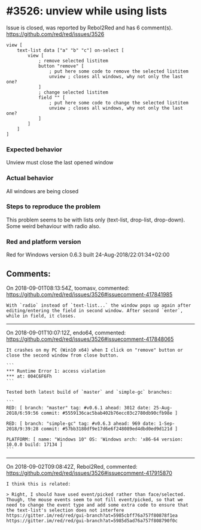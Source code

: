 
#3526: unview while using lists
================================================================================
Issue is closed, was reported by Rebol2Red and has 6 comment(s).
<https://github.com/red/red/issues/3526>

```
view [
	text-list data ["a" "b" "c"] on-select [
		view [ 
			; remove selected listitem
			button "remove" [
				; put here some code to remove the selected listitem
				unview ; closes all windows, why not only the last one?
			]
			; change selected listitem
			field "" [
				; put here some code to change the selected listitem
				unview ; closes all windows, why not only the last one?				
			]
		]
	]
]
```
### Expected behavior
Unview must close the last opened window

### Actual behavior
All windows are being closed

### Steps to reproduce the problem
This problem seems to be with lists only (text-list, drop-list, drop-down). 
Some weird behaviour with radio also.

### Red and platform version
Red for Windows version 0.6.3 built 24-Aug-2018/22:01:34+02:00



Comments:
--------------------------------------------------------------------------------

On 2018-09-01T08:13:54Z, toomasv, commented:
<https://github.com/red/red/issues/3526#issuecomment-417841985>

    With `radio` instead of `text-list...` the window pops up again after editing/entering the field in second window. After second `enter`, while in field, it closes.

--------------------------------------------------------------------------------

On 2018-09-01T10:07:12Z, endo64, commented:
<https://github.com/red/red/issues/3526#issuecomment-417848065>

    It crashes on my PC (Win10 x64) when I click on "remove" button or close the second window from close button.
    
    ```
    *** Runtime Error 1: access violation
    *** at: 004C6F6Fh
    ```
    
    Tested both latest build of `master` and `simple-gc` branches:
    
    ```
    RED: [ branch: "master" tag: #v0.6.1 ahead: 3012 date: 25-Aug-2018/6:59:56 commit: #5559136cac5bab402b76ecc03c2780db90cfb98e ]
    
    RED: [ branch: "simple-gc" tag: #v0.6.3 ahead: 969 date: 1-Sep-2018/9:39:28 commit: #57bb3180df9e17d6e6f248089ed4dbd0ed9d121d ]
    
    PLATFORM: [ name: "Windows 10" OS: 'Windows arch: 'x86-64 version: 10.0.0 build: 17134 ]
    ```

--------------------------------------------------------------------------------

On 2018-09-02T09:08:42Z, Rebol2Red, commented:
<https://github.com/red/red/issues/3526#issuecomment-417915870>

    I think this is related:
    
    > Right, I should have used event/picked rather than face/selected. Though, the mouse events seem to not fill event/picked, so that we need to change the event type and add some extra code to ensure that the text-list's selection does not interfere
    https://gitter.im/red/red/gui-branch?at=5985cbff76a757f80878f1ea
    https://gitter.im/red/red/gui-branch?at=5985d5ad76a757f808790f0c


